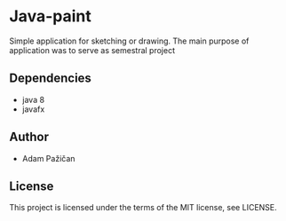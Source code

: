 # Java-paint

Simple application for sketching or drawing. The main purpose of application was to serve as semestral project

## Dependencies

- java 8
- javafx

## Author 

- Adam Pažičan

## License

This project is licensed under the terms of the MIT license, see LICENSE.